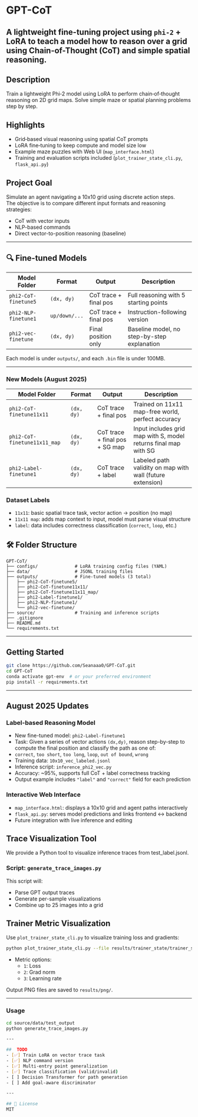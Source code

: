 
# GPT-CoT

A lightweight fine-tuning project using `phi-2` + LoRA to teach a model how to reason over a grid using Chain-of-Thought (CoT) and simple spatial reasoning.
---
## Description
Train a lightweight Phi‑2 model using LoRA to perform chain‑of‑thought reasoning on 2D grid maps. Solve simple maze or spatial planning problems step by step.

## Highlights
-  Grid‑based visual reasoning using spatial CoT prompts
-  LoRA fine‑tuning to keep compute and model size low
-  Example maze puzzles with Web UI (`map_interface.html`)
-  Training and evaluation scripts included (`plot_trainer_state_cli.py`, `flask_api.py`)


##  Project Goal

Simulate an agent navigating a 10x10 grid using discrete action steps.  
The objective is to compare different input formats and reasoning strategies:
- CoT with vector inputs
- NLP-based commands
- Direct vector-to-position reasoning (baseline)

---

## 🔍 Fine-tuned Models

| Model Folder | Format        | Output                      | Description                                      |
|--------------|---------------|-----------------------------|--------------------------------------------------|
| `phi2-CoT-finetune5`  | `(dx, dy)`    | CoT trace + final pos     | Full reasoning with 5 starting points            |
| `phi2-NLP-finetune1`  | `up/down/...` | CoT trace + final pos     | Instruction-following version                   |
| `phi2-vec-finetune`   | `(dx, dy)`    | Final position only       | Baseline model, no step-by-step explanation     |

Each model is under `outputs/`, and each `.bin` file is under 100MB.

---


###  New Models (August 2025)

| Model Folder                  | Format        | Output                      | Description                                                  |
|------------------------------|---------------|-----------------------------|--------------------------------------------------------------|
| `phi2-CoT-finetune11x11`     | `(dx, dy)`    | CoT trace + final pos       | Trained on 11x11 map-free world, perfect accuracy            |
| `phi2-CoT-finetune11x11_map` | `(dx, dy)`    | CoT trace + final pos + SG map | Input includes grid map with S, model returns final map with SG |
| `phi2-Label-finetune1`            | `(dx, dy)`    | CoT trace + label           | Labeled path validity on map with wall (future extension)    |

###  Dataset Labels

- `11x11`: basic spatial trace task, vector action → position (no map)
- `11x11 map`: adds map context to input, model must parse visual structure
- `label`: data includes correctness classification (`correct`, `loop`, etc.)

## 🛠 Folder Structure

```
GPT-CoT/
├── configs/              # LoRA training config files (YAML)
├── data/                 # JSONL training files
├── outputs/              # Fine-tuned models (3 total)
│   ├── phi2-CoT-finetune5/
│   ├── phi2-CoT-finetune11x11/
│   ├── phi2-CoT-finetune11x11_map/
│   ├── phi2-Label-finetune1/
│   ├── phi2-NLP-finetune1/
│   └── phi2-vec-finetune/
├── source/               # Training and inference scripts
├── .gitignore
├── README.md
└── requirements.txt
```

---

##  Getting Started

```bash
git clone https://github.com/Seanaaa0/GPT-CoT.git
cd GPT-CoT
conda activate gpt-env  # or your preferred environment
pip install -r requirements.txt
```

---

##  August 2025 Updates

###  Label-based Reasoning Model

-  New fine-tuned model: `phi2-Label-finetune1`
-  Task: Given a series of vector actions `(dx,dy)`, reason step-by-step to compute the final position and classify the path as one of:
- `correct`, `too short`, `too long`, `loop`, `out of bound`, `wrong`
-  Training data: `10x10_vec_labeled.jsonl`
-  Inference script: `inference_phi2_vec.py`
-  Accuracy: ~95%, supports full CoT + label correctness tracking
-  Output example includes `"label"` and `"correct"` field for each prediction

###  Interactive Web Interface

-  `map_interface.html`: displays a 10x10 grid and agent paths interactively
-  `flask_api.py`: serves model predictions and links frontend ↔ backend
-  Future integration with live inference and editing

##  Trace Visualization Tool

We provide a Python tool to visualize inference traces from test_label.jsonl.

###  Script: `generate_trace_images.py`

This script will:
- Parse GPT output traces
- Generate per-sample visualizations
- Combine up to 25 images into a grid

##  Trainer Metric Visualization

Use `plot_trainer_state_cli.py` to visualize training loss and gradients:

```bash
python plot_trainer_state_cli.py --file results/trainer_state/trainer_stateX.json --metrics 1
```

- Metric options:
  - `1`: Loss
  - `2`: Grad norm
  - `3`: Learning rate

Output PNG files are saved to `results/png/`.

---


###  Usage
```bash
cd source/data/test_output
python generate_trace_images.py

---

##  TODO
- [✅] Train LoRA on vector trace task
- [✅] NLP command version
- [✅] Multi-entry point generalization
- [✅] Trace classification (valid/invalid)
- [ ] Decision Transformer for path generation
- [ ] Add goal-aware discriminator

---

## 📜 License
MIT
